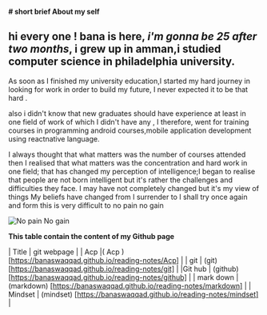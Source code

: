 **# short brief About my self**



## hi every one ! **bana is here**, _i'm gonna be 25 after two months_, i grew up in amman,i studied computer science in philadelphia university. 

As soon as I finished my university education,I started my hard journey in looking for work in order to build my future, I never expected it to be that hard .

 also i didn't know that new graduates should have experience at least in one field of work of which I didn't  have any , I therefore, went for training courses in programming android courses,mobile application development using reactnative language.
 
 
I always thought that what matters was  the number of courses attended  then I realised that what matters was the concentration and hard work in one field; that has changed my perception of intelligence;I began to realise that people are not born intelligent but it's rather the challenges and difficulties they face.
I may have not completely changed but it's my view of things 
My beliefs have changed from I surrender to I shall try once again and form this is very difficult to no pain no gain


![No pain No gain](https://www.imageconscious.com/wp-content/uploads/2017/10/IN32147.jpg)



**This table contain the content of my Github page**

| Title | git webpage |
| Acp   |( Acp ) [https://banaswaqqad.github.io/reading-notes/Acp] |
| git   | (git)  [https://banaswaqqad.github.io/reading-notes/git] |
|Git hub | (github)  [https://banaswaqqad.github.io/reading-notes/github]  |
| mark down |(markdown)  [https://banaswaqqad.github.io/reading-notes/markdown] |
| Mindset | (mindset) [https://banaswaqqad.github.io/reading-notes/mindset] | 


